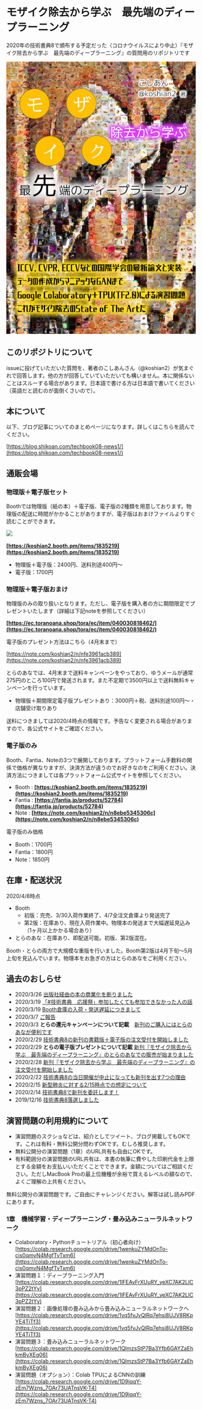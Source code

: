 # モザイク除去から学ぶ　最先端のディープラーニング
2020年の技術書典8で頒布する予定だった（コロナウイルスにより中止）『モザイク除去から学ぶ　最先端のディープラーニング』の質問用のリポジトリです

![](https://github.com/koshian2/MosaicDeeplearningBook/blob/master/images/title.png)

## このリポジトリについて
issueに投げていただいた質問を、著者のこしあんさん（@koshian2）が気まぐれで回答します。他の方が回答していていただいても構いません。本に関係ないことはスルーする場合があります。日本語で書ける方は日本語で書いてください（英語だと読むのが面倒くさいので）。

## 本について
以下、ブログ記事についてのまとめページになります。詳しくはこちらを読んでください。

[https://blog.shikoan.com/techbook08-news1/](https://blog.shikoan.com/techbook08-news1/)

## 通販会場
### 物理版＋電子版セット
Boothでは物理版（紙の本）＋電子版、電子版の2種類を用意しております。物理版の配送に時間がかかることがありますが、電子版はおまけファイルよりすぐ読むことができます。

<a href="https://koshian2.booth.pm/items/1835219"><img src="https://asset.booth.pm/static-images/banner/468x60_02.png"></a>

**[https://koshian2.booth.pm/items/1835219](https://koshian2.booth.pm/items/1835219)**

* 物理版＋電子版：2400円、送料別途400円～
* 電子版：1700円

### 物理版＋電子版おまけ
物理版のみの取り扱いとなります。ただし、電子版を購入者の方に期間限定でプレゼントいたします（詳細は下記noteを参照してください）

**[https://ec.toranoana.shop/tora/ec/item/040030818462/](https://ec.toranoana.shop/tora/ec/item/040030818462/)**

電子版のプレゼント方法はこちら（4月末まで）

[https://note.com/koshian2/n/nfe3961acb389](https://note.com/koshian2/n/nfe3961acb389)

とらのあなでは、4月末まで送料キャンペーンをやっており、ゆうメールが通常275円のところ100円で発送されます。また不定期で3500円以上で送料無料キャンペーンを行っています。

* 物理版＋期間限定電子版プレゼントあり：3000円＋税、送料別途100円～・店舗受け取りあり

送料につきましては2020/4時点の情報です。予告なく変更される場合がありますので、各公式サイトをご確認ください。

### 電子版のみ
Booth、Fantia、Noteの3つで展開しております。プラットフォーム手数料の関係で価格が異なりますが、決済方法が違うのでお好きなのをご利用ください。決済方法につきましては各プラットフォーム公式サイトを参照してください。

* Booth : **[https://koshian2.booth.pm/items/1835219](https://koshian2.booth.pm/items/1835219)**
* Fantia : **[https://fantia.jp/products/52784](https://fantia.jp/products/52784)**
* Note : **[https://note.com/koshian2/n/n8ebe5345306c](https://note.com/koshian2/n/n8ebe5345306c)**

電子版のみ価格

* Booth：1700円
* Fantia：1800円
* Note：1850円

## 在庫・配送状況
2020/4/8時点

* Booth
    + 初版：完売、3/30入荷作業終了、4/7全注文倉庫より発送完了
    + 第2版：在庫あり、現在入荷作業中。物理本の発送まで大幅遅延見込み（1ヶ月以上かかる場合あり）
* とらのあな：在庫あり、即配送可能。初版、第2版混在。

Booth・とらの両方で大規模な重版を行いました。Booth第2版は4月下旬～5月上旬を見込んでいます。物理本をお急ぎの方はとらのあなをご利用ください。

## 過去のおしらせ
* 2020/3/26 [出版社経由の本の商業化を断りました](https://note.com/koshian2/n/n15c50e5173c3)
* 2020/3/19 [「#技術書典　応援祭」参加したくても参加できなかった人の話](https://note.com/koshian2/n/n0581d480e67a)
* 2020/3/19 [Booth倉庫の入荷・発送遅延につきまして](https://blog.shikoan.com/techbook08-news05/)
* 2020/3/7 [ご報告](https://blog.shikoan.com/techbook08-news04/)
* 2020/3/3 **とらの還元キャンペーンについて記載**　[新刊のご購入にはとらのあなが便利です](https://blog.shikoan.com/techbook08-news03/)
* 2020/2/29 [技術書典8の新刊の書籍版＋電子版の注文受付を開始しました](https://blog.shikoan.com/techbook08-news02-2/)
* 2020/2/29 **とらの電子版プレゼントについて記載** [新刊『モザイク除去から学ぶ　最先端のディープラーニング』のとらのあなでの販売が始まりました](https://note.com/koshian2/n/nfe3961acb389)
* 2020/2/28 [新刊『モザイク除去から学ぶ　最先端のディープラーニング』の注文受付を開始しました](https://note.com/koshian2/n/n4bf9bdd19699)
* 2020/2/22 [技術書典8の当日開催が中止になっても新刊を出す7つの理由](https://blog.shikoan.com/techbook08-news02/)
* 2020/2/15 [新型肺炎に対する2/15時点での想定について](https://blog.shikoan.com/techbook08-sp/)
* 2020/2/14 [技術書典8で新刊を委託します！](https://blog.shikoan.com/techbook08-news1/)
* 2019/12/16 [技術書典8落選しました](https://note.com/koshian2/n/n6b69960a7d67)

## 演習問題の利用規約について
* 演習問題のスクショなどは、紹介としてツイート、ブログ掲載してもOKです。これは有料・無料公開分問わずOKです。むしろ推奨します。
* 無料公開分の演習問題（1章）のURL共有も自由にOKです。
* 有料範囲分の演習問題のURL共有は、本書の執筆に費やした印刷代金を上限とする金額をお支払いいただくことでできます。金額についてはご相談ください。ただしMacBook Proの最上位機種が余裕で買えるレベルの額なので、よくご理解の上共有ください。

無料公開分の演習問題です。ご自由にチャレンジください。解答は試し読みPDFにあります。

### 1章　機械学習・ディープラーニング・畳み込みニューラルネットワーク

* Colaboratory・Pythonチュートリアル（初心者向け） [https://colab.research.google.com/drive/1wenkuZYMdOnTo-cis0qmvN4MgfTvTxm6](https://colab.research.google.com/drive/1wenkuZYMdOnTo-cis0qmvN4MgfTvTxm6)
* 演習問題１：ディープラーニング入門 [https://colab.research.google.com/drive/1lFEAvFrXUuRY_yeXC7AK2LlC3pPZ2tYv](https://colab.research.google.com/drive/1lFEAvFrXUuRY_yeXC7AK2LlC3pPZ2tYv)
* 演習問題２：画像処理の畳み込みから畳み込みニューラルネットワークへ [https://colab.research.google.com/drive/1vq5fvJvQlRq7ehsi8UJV8RKpYE4TiTf3](https://colab.research.google.com/drive/1vq5fvJvQlRq7ehsi8UJV8RKpYE4TiTf3)
* 演習問題３：畳み込みニューラルネットワーク [https://colab.research.google.com/drive/1QImzsStP7Ba3Yfb6GAYZaEhkmByXEg06](https://colab.research.google.com/drive/1QImzsStP7Ba3Yfb6GAYZaEhkmByXEg06)
* 演習問題（オプション）：Colab TPUによるCNNの訓練 [https://colab.research.google.com/drive/1D9jqqY-zEm7Wzns_7OAr73UATnsVK-T4](https://colab.research.google.com/drive/1D9jqqY-zEm7Wzns_7OAr73UATnsVK-T4)

